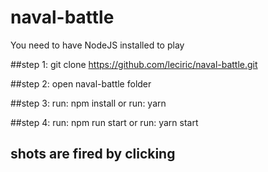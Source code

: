 # naval-battle

You need to have NodeJS installed to play


##step 1:
git clone https://github.com/leciric/naval-battle.git

##step 2:
open naval-battle folder

##step 3:
run: npm install
or
run: yarn

##step 4:
run: npm run start
or
run: yarn start


## shots are fired by clicking

